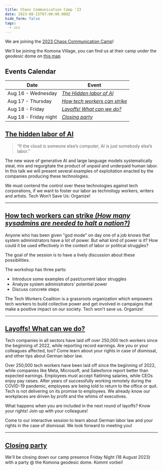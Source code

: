 ```yaml
---
title: Chaos Communication Camp '23
date: 2023-08-15T07:00:00.000Z
hide_form: false
tags:
  - ccc
---
```


We are joining the [2023 Chaos Communication Camp](https://events.ccc.de/2023/04/21/camp2023/#eng-camp2023-intro)! 

We'll be joining the Komona Village, you can find us at their camp under the geodesic dome on [this map](https://map.events.ccc.de/camp/2023/map/#16/53.03136/13.30688)

## Events Calendar

| Date | Event |
|------|-------|
|Aug 16 - Wednesday|*[The Hidden labor of AI](#hidden-ai-labor)*|
|Aug 17 - Thursday|*[How tech workers can strike](#tech-strike)*|
|Aug 18 - Friday|*[Layoffs! What can we do?](#layoffs)*|
|Aug 18 - Friday night |*[Closing party](#party)*|


## <a href="#hidden-ai-labor" id="hidden-ai-labor"> The hidden labor of AI </a>


> “If the cloud is someone else’s computer, AI is just somebody else’s labor.”

The new wave of generative AI and large language models systematically steal, mix and regurgitate the product of unpaid and underpaid human labor. In this talk we will present several examples of exploitation enacted by the companies producing these technologies. 

We must contend the control over these technologies against tech corporations, if we want to foster our labor as technology workers, writers and artists. Tech Won’t Save Us: Organize!


---


## <a href="#tech-strike" id="tech-strike"> How tech workers can strike _(How many sysadmins are needed to halt a nation?)_ </a>



Anyone who has been given "god mode" on day one of a job knows that system administrators have a lot of power. But what kind of power is it? How could it be used effectively in the context of labor or political struggles?

The goal of the session is to have a lively discussion about these possibilities. 

The workshop has three parts:
- Introduce some examples of past/current labor struggles
- Analyze system administrators' potential power
- Discuss concrete steps

The Tech Workers Coalition is a grassroots organization which empowers tech workers to build collective power and get involved in campaigns that make a positive impact on our society. Tech won’t save us. Organize!

---


## <a href="#layoffs" id="layoffs"> Layoffs! What can we do? </a>



Tech companies in all sectors have laid off over 250,000 tech workers since the beginning of 2022, while reporting record earnings. Are you or your colleagues affected, too? Come learn about your rights in case of dismissal, and other tips about German labor law. 

Over 250,000 tech workers have been laid off since the beginning of 2022, while companies like Meta, Microsoft, and Salesforce report better than expected earnings. Employees must accept flatlining salaries, while CEOs enjoy pay raises. After years of successfully working remotely during the COVID-19 pandemic, employees are being told to return to the office or quit. Tech is not delivering on its promise to employees. We already know our workplaces are driven by profit and the whims of executives. 

What happens when you are included in the next round of layoffs? Know your rights! Join up with your colleagues!

Come to our interactive session to learn about German labor law and your rights in the case of dismissal. We look forward to meeting you!

---


## <a href="#party" id="party">Closing party</a>

We'll be closing down our camp presence Friday Night (18 August 2023) with a party @ the Komona geodesic dome. Kommt vorbei!